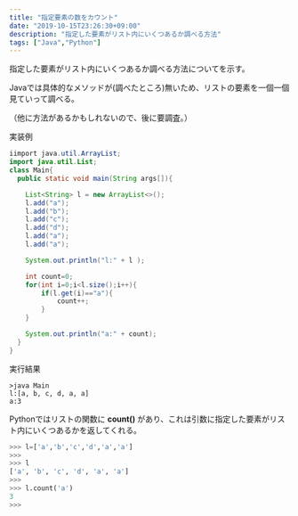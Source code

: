 ```yaml
---
title: "指定要素の数をカウント"
date: "2019-10-15T23:26:30+09:00"
description: "指定した要素がリスト内にいくつあるか調べる方法"
tags: ["Java","Python"]
---
```


指定した要素がリスト内にいくつあるか調べる方法についてを示す。

<div class="note_content_by_programming_language" id="note_content_Java">

Javaでは具体的なメソッドが(調べたところ)無いため、リストの要素を一個一個見ていって調べる。  

（他に方法があるかもしれないので、後に要調査。）

実装例

```java
iimport java.util.ArrayList;
import java.util.List;
class Main{
  public static void main(String args[]){

    List<String> l = new ArrayList<>();
    l.add("a");
    l.add("b");
    l.add("c");
    l.add("d");
    l.add("a");
    l.add("a");

    System.out.println("l:" + l );

    int count=0;
    for(int i=0;i<l.size();i++){
        if(l.get(i)=="a"){
            count++;
        }
    }

    System.out.println("a:" + count);
  }
}
```

実行結果

```
>java Main
l:[a, b, c, d, a, a]
a:3
```

</div>
<div class="note_content_by_programming_language" id="note_content_Python">

Pythonではリストの関数に **count()** があり、これは引数に指定した要素がリスト内にいくつあるかを返してくれる。  

```python
>>> l=['a','b','c','d','a','a']
>>> 
>>> l
['a', 'b', 'c', 'd', 'a', 'a']
>>> 
>>> l.count('a')
3
>>> 
```


</div>

